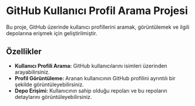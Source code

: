 # GitHub Kullanıcı Profil Arama Projesi

Bu proje, GitHub üzerinde kullanıcı profillerini aramak, görüntülemek ve ilgili depolarına erişmek için geliştirilmiştir.

## Özellikler

- **Kullanıcı Profili Arama:** GitHub kullanıcılarını isimleri üzerinden arayabilirsiniz.
- **Profil Görüntüleme:** Aranan kullanıcının GitHub profilini ayrıntılı bir şekilde görüntüleyebilirsiniz.
- **Depo Erişimi:** Kullanıcının sahip olduğu repoları ve bu repoların detaylarını görüntüleyebilirsiniz.
